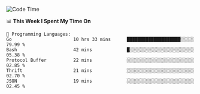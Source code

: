 <!--START_SECTION:waka-->
![Code Time](http://img.shields.io/badge/Code%20Time-340%20hrs%207%20mins-blue)

📊 **This Week I Spent My Time On** 

```text
💬 Programming Languages: 
Go                       10 hrs 33 mins      ████████████████████░░░░░   79.99 % 
Bash                     42 mins             █░░░░░░░░░░░░░░░░░░░░░░░░   05.38 % 
Protocol Buffer          22 mins             ░░░░░░░░░░░░░░░░░░░░░░░░░   02.85 % 
Thrift                   21 mins             ░░░░░░░░░░░░░░░░░░░░░░░░░   02.70 % 
JSON                     19 mins             ░░░░░░░░░░░░░░░░░░░░░░░░░   02.45 % 

```


<!--END_SECTION:waka-->